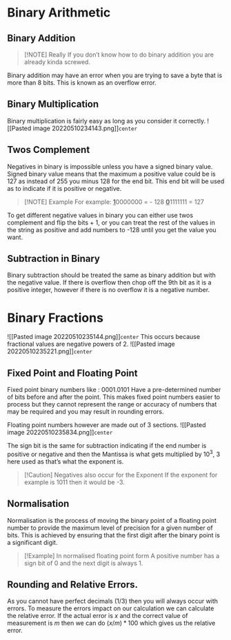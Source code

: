 
# Binary Arithmetic


## Binary Addition

> [!NOTE] Really
> If you don’t know how to do binary addition you are already kinda screwed.

Binary addition may have an error when you are trying to save a byte that is more than 8 bits. This is known as an overflow error.

## Binary Multiplication

Binary multiplication is fairly easy as long as you consider it correctly.
![[Pasted image 20220510234143.png]]`center`

## Twos Complement

Negatives in binary is impossible unless you have a signed binary value. Signed binary value means that the maximum a positive value could be is 127 as instead of 255 you minus 128 for the end bit. This end bit will be used as to indicate if it is positive or negative.

> [!NOTE] Example
> For example:
> <u>**1**</u>0000000 = - 128
> <u>**0**</u>1111111 = 127

To get different negative values in binary you can either use twos complement and flip the bits + 1, or you can treat the rest of the values in the string as positive and add numbers to -128 until you get the value you want.

## Subtraction in Binary

Binary subtraction should be treated the same as binary addition but with the negative value. If there is overflow then chop off the 9th bit as it is a positive integer, however if there is no overflow it is a negative number.

# Binary Fractions

![[Pasted image 20220510235144.png]]`center`
This occurs because fractional values are negative powers of 2.
![[Pasted image 20220510235221.png]]`center`

## Fixed Point and Floating Point

Fixed point binary numbers like : 0001.0101 Have a pre-determined number of bits before and after the point. This makes fixed point numbers easier to process but they cannot represent the range or accuracy of numbers that may be required and you may result in rounding errors.

Floating point numbers however are made out of 3 sections.
![[Pasted image 20220510235834.png]]`center`

The sign bit is the same for subtraction indicating if the end number is positive or negative and then the Mantissa is what gets multiplied by $10^3$, 3 here used as that’s what the exponent is.

> [!Caution] Negatives also occur for the Exponent
> If the exponent for example is 1011 then it would be -3.

## Normalisation

Normalisation is the process of moving the binary point of a floating point number to provide the maximum level of precision for a given number of bits. This is achieved by ensuring that the first digit after the binary point is a significant digit.

> [!Example] In normalised floating point form
> A positive number has a sign bit of 0 and the next digit is always 1.

## Rounding and Relative Errors.

As you cannot have perfect decimals (1/3) then you will always occur with errors. To measure the errors impact on our calculation we can calculate the relative error.  If the actual error is $x$ and the correct value of measurement is $m$  then we can do $(x/m) *100$ which gives us the relative error.